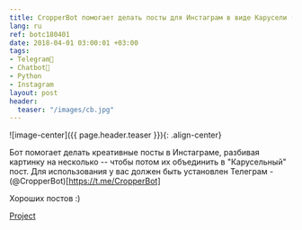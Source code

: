 ```yaml
---
title: CropperBot помогает делать посты для Инстаграм в виде Карусели (БЕСПЛАТНО)
lang: ru
ref: botc180401
date: 2018-04-01 03:00:01 +03:00
tags:
- Telegram💬
- Chatbot🤖
- Python
- Instagram
layout: post
header:
  teaser: "/images/cb.jpg"
---
```


![image-center]({{ page.header.teaser }}){: .align-center}

Бот помогает делать креативные посты в Инстаграме, разбивая картинку на несколько -- чтобы потом их объединить в "Карусельный" пост. Для использования у вас должен быть установлен Телеграм - (@CropperBot)[https://t.me/CropperBot]

Хороших постов :)

[Project](https://github.com/akarazeevprojects/CropperBot)
